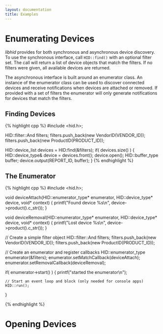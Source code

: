 ```yaml
---
layout: documentation
title: Examples
---
```


# Enumerating Devices
_libhid_ provides for both synchronous and asynchronous device discovery. To use
the synchronous interface, call `HID::find()` with an optional filter set. The
call will return a list of device objects that match the filters. If no filters
were given, all available devices are returned.

The asynchronous interface is built around an enumerator class. An instance of
the enumerator class can be used to discover connected devices and receive
notifications when devices are attached or removed. If provided with a set of
filters the enumerator will only generate notifications for devices that match
the filters.

## Finding Devices

{% highlight cpp %}
#include <hid.h>;

HID::filter::And filters;
filters.push_back(new VendorID(VENDOR_ID));
filters.push_back(new ProductID(PRODUCT_ID));

HID::device_list devices = HID:find(&filters);
if( devices.size() )
{
    HID::device_type& device = devices.front();
    device.open();
    HID::buffer_type buffer;
    device.output(REPORT_ID, buffer);
}
{% endhighlight %}

## The Enumerator

{% highlight cpp %}
#include <hid.h>;

void deviceAttach(HID::enumerator_type* enumerator, HID::device_type* device, void* context)
{
    printf("Found device %s\n", device->product().c_str());
}

void deviceRemoval(HID::enumerator_type* enumerator, HID::device_type* device, void* context)
{
    printf("Lost device %s\n", device->product().c_str());
}

// Create a simple filter object
HID::filter::And filters;
filters.push_back(new VendorID(VENDOR_ID));
filters.push_back(new ProductID(PRODUCT_ID));

// Create an enumerator and register callbacks
HID::enumerator_type enumerator(&filters);
enumerator.setMatchCallback(deviceAttach);
enumerator.setRemovalCallback(deviceRemoval);

if( enumerator->start() )
{
    printf("started the enumerator\n");

    // Start an event loop and block (only needed for console apps)
    HID::run();
}

{% endhighlight %}

# Opening Devices
